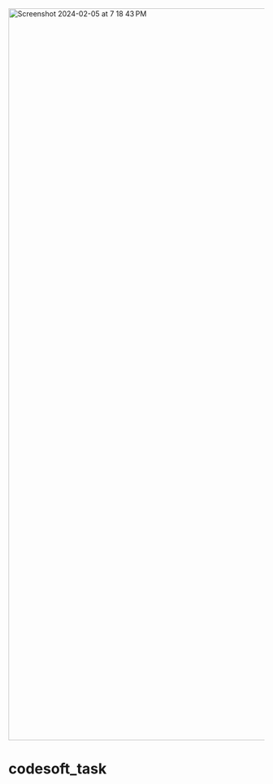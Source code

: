 <img width="1440" alt="Screenshot 2024-02-05 at 7 18 43 PM" src="https://github.com/anushadk13/Travel-agency-website/assets/122234698/0ad08b17-492f-469f-8f5a-ca0c13707a79">

# codesoft_task
